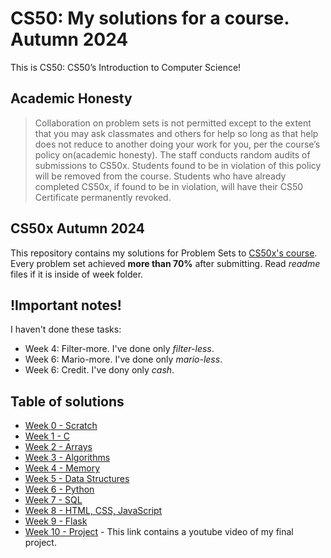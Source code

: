 # CS50: My solutions for a course. Autumn 2024
This is CS50: CS50’s Introduction to Computer Science!

## Academic Honesty
> Collaboration on problem sets is not permitted except to the extent that you may ask classmates and others for help so long as that help does not reduce to another doing your work for you, per the course’s policy on(academic honesty). The staff conducts random audits of submissions to CS50x. Students found to be in violation of this policy will be removed from the course. Students who have already completed CS50x, if found to be in violation, will have their CS50 Certificate permanently revoked.

## CS50x Autumn 2024
This repository contains my solutions for Problem Sets to [CS50x's course](https://cs50.harvard.edu/x/2024/).
Every problem set achieved **more than 70%** after submitting.
Read *readme* files if it is inside of week folder.

## !Important notes!
I haven't done these tasks:
- Week 4: Filter-more. I've done only *filter-less*.
- Week 6: Mario-more. I've done only *mario-less*.
- Week 6: Credit. I've dony only *cash*.

## Table of solutions
- [Week 0 - Scratch](https://github.com/stkossman/CS50x-Fall-2024/tree/main/Week%200%20Scratch)
- [Week 1 - C](https://github.com/stkossman/CS50x-Fall-2024/tree/main/Week%201%20C)
- [Week 2 - Arrays](https://github.com/stkossman/CS50x-Fall-2024/tree/main/Week%202%20Arrays)
- [Week 3 - Algorithms](https://github.com/stkossman/CS50x-Fall-2024/tree/main/Week%203%20Algorithms)
- [Week 4 - Memory](https://github.com/stkossman/CS50x-Fall-2024/tree/main/Week%204%20Memory)
- [Week 5 - Data Structures](https://github.com/stkossman/CS50x-Fall-2024/tree/main/Week%205%20Data%20Sctructures)
- [Week 6 - Python](https://github.com/stkossman/CS50x-Fall-2024/tree/main/Week%206%20Python)
- [Week 7 - SQL](https://github.com/stkossman/CS50x-Fall-2024/tree/main/Week%207%20SQL)
- [Week 8 - HTML, CSS, JavaScript](https://github.com/stkossman/CS50x-Fall-2024/tree/main/Week%208%20HTML%2C%20CSS%2C%20JavaScript)
- [Week 9 - Flask](https://github.com/stkossman/CS50x-Fall-2024/tree/main/Week%209%20Flask)
- [Week 10 - Project](https://www.youtube.com/watch?v=NEX-5xm_I4o) - This link contains a youtube video of my final project.